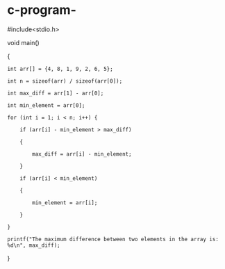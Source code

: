 # c-program-
#include<stdio.h>

void main()

{

    int arr[] = {4, 8, 1, 9, 2, 6, 5};

    int n = sizeof(arr) / sizeof(arr[0]);

    int max_diff = arr[1] - arr[0];

    int min_element = arr[0];

    for (int i = 1; i < n; i++) {

        if (arr[i] - min_element > max_diff) 

        {

            max_diff = arr[i] - min_element;

        }

        if (arr[i] < min_element)

        {

            min_element = arr[i];

        }

    }

    printf("The maximum difference between two elements in the array is: %d\n", max_diff);

}
